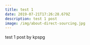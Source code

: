```yaml
---
title: test 1
date: 2019-07-21T17:26:28.679Z
description: test 1 post
image: /img/about-direct-sourcing.jpg
---
```

test 1 post by kpspg
